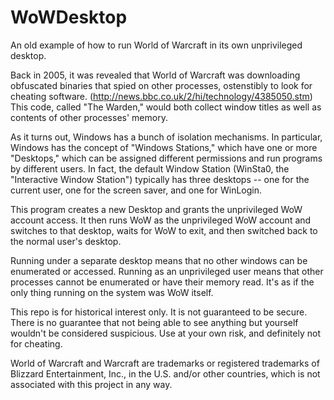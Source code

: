 # WoWDesktop
An old example of how to run World of Warcraft in its own unprivileged desktop.

Back in 2005, it was revealed that World of Warcraft was downloading obfuscated
binaries that spied on other processes, ostenstibly to look for cheating
software. (http://news.bbc.co.uk/2/hi/technology/4385050.stm) This code, called
"The Warden," would both collect window titles as well as contents of other
processes' memory.

As it turns out, Windows has a bunch of isolation mechanisms. In particular, 
Windows has the concept of "Windows Stations," which have one or more
"Desktops," which can be assigned different permissions and run programs by
different users. In fact, the default Window Station (WinSta0, the
"Interactive Window Station") typically has three desktops -- one for the
current user, one for the screen saver, and one for WinLogin.

This program creates a new Desktop and grants the unprivileged WoW account
access. It then runs WoW as the unprivileged WoW account and switches to that
desktop, waits for WoW to exit, and then switched back to the normal user's
desktop.

Running under a separate desktop means that no other windows can be enumerated
or accessed. Running as an unprivileged user means that other processes cannot
be enumerated or have their memory read. It's as if the only thing running on
the system was WoW itself.

This repo is for historical interest only. It is not guaranteed to be secure.
There is no guarantee that not being able to see anything but yourself wouldn't
be considered suspicious. Use at your own risk, and definitely not for cheating.

World of Warcraft and Warcraft are trademarks or registered trademarks of
Blizzard Entertainment, Inc., in the U.S. and/or other countries, which is 
not associated with this project in any way.